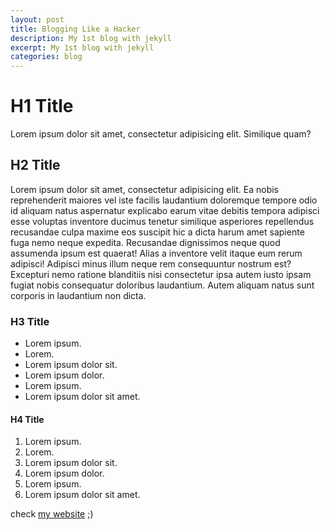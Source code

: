 ```yaml
---
layout: post
title: Blogging Like a Hacker
description: My 1st blog with jekyll
excerpt: My 1st blog with jekyll
categories: blog
---
```


# H1 Title
Lorem ipsum dolor sit amet, consectetur adipisicing elit. Similique quam?

## H2 Title
Lorem ipsum dolor sit amet, consectetur adipisicing elit. Ea nobis reprehenderit maiores vel iste facilis laudantium doloremque tempore odio id aliquam natus aspernatur explicabo earum vitae debitis tempora adipisci esse voluptas inventore ducimus tenetur similique asperiores repellendus recusandae culpa maxime eos suscipit hic a dicta harum amet sapiente fuga nemo neque expedita. Recusandae dignissimos neque quod assumenda ipsum est quaerat! Alias a inventore velit itaque eum rerum adipisci! Adipisci minus illum neque rem consequuntur nostrum est? Excepturi nemo ratione blanditiis nisi consectetur ipsa autem iusto ipsam fugiat nobis consequatur doloribus laudantium. Autem aliquam natus sunt corporis in laudantium non dicta.

### H3 Title
* Lorem ipsum.
* Lorem.
* Lorem ipsum dolor sit.
* Lorem ipsum dolor.
* Lorem ipsum.
* Lorem ipsum dolor sit amet.

#### H4 Title
1. Lorem ipsum.
1. Lorem.
1. Lorem ipsum dolor sit.
1. Lorem ipsum dolor.
1. Lorem ipsum.
1. Lorem ipsum dolor sit amet.

check [my website][alimdws] ;)

[alimdws]: http://ali.md/ "Ali Mihandoost Website"